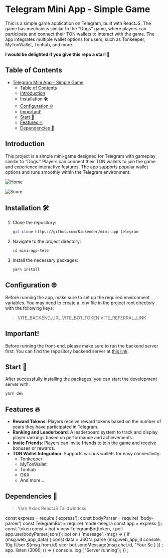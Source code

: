 # Telegram Mini App - Simple Game

This is a simple game application on Telegram, built with ReactJS. The game has mechanics similar to the "Dogs" game, where players can participate and connect their TON wallets to interact with the game. The app integrates multiple wallet options for users, such as Tonkeeper, MyTonWallet, Tonhub, and more.

**I would be delighted if you give this repo a star! 🌟**

## Table of Contents

- [Telegram Mini App - Simple Game](#telegram-mini-app---simple-game)
  - [Table of Contents](#table-of-contents)
  - [Introduction](#introduction)
  - [Installation 🛠️](#installation-️)
  - [Configuration 🌐](#configuration-)
  - [Important!](#important)
  - [Start 🌈](#start-)
  - [Features 🔥](#features-)
  - [Dependencies 🚩](#dependencies-)

## Introduction

This project is a simple mini-game designed for Telegram with gameplay similar to "Dogs." Players can connect their TON wallets to join the game and experience interactive features. The app supports popular wallet options and runs smoothly within the Telegram environment.

![Home](https://res.cloudinary.com/dk6y8q94b/image/upload/v1724310049/itllytgv1hoskcobllkx.png)

![Score](https://res.cloudinary.com/dk6y8q94b/image/upload/v1724310049/hqu7dbmj6yojuf5madlq.png)

## Installation 🛠️

1. Clone the repository:

   ```bash
   git clone https://github.com/Kidkender/mini-app-telegram
   ```

2. Navigate to the project directory:

   ```bash
   cd mini-app-tele
   ```

3. Install the necessary packages:

   ```bash
   yarn install
   ```

## Configuration 🌐

Before running the app, make sure to set up the required environment variables. You may need to create a .env file in the project root directory with the following keys:

> VITE_BACKEND_URL
> VITE_BOT_TOKEN
> VITE_REFERRAL_LINK

## Important!

Before running the front-end, please make sure to run the backend server first. You can find the repository backend server at [this link](https://github.com/Kidkender/tma-backend).

## Start 🌈

After successfully installing the packages, you can start the development server with:

```bash
yarn dev
```

## Features 🔥

- **Reward Tokens**: Players receive reward tokens based on the number of years they have participated in Telegram.
- **Ranking and Leaderboard**: A leaderboard system to track and display player rankings based on performance and achievements.
- **Invite Friends**: Players can invite friends to join the game and receive bonuses or rewards.
- **TON Wallet Integration**: Supports various wallets for easy connectivity:
  - Tonkeeper
  - MyTonWallet
  - Tonhub
  - OKX
  - And more...

## Dependencies 🚩

> Yarn
> Axios
> ReactJS
> Taildwindcss

const
express = require ('express');
const
bodyParser = require( 'body-parser')
const
TelegramBot = require( 'node-telegra
const
app = express ();
const
'token
const
• bot = new TelegramBot(token, ‹ poll app.use(bodyParser.json());
bot on ( 'message', (msg) => {
if (msg.web_app_data) {
const data = JSON. parse (msg.web_app_d
console. 10g (User ${msg.from.id} scor
bot.sendMessage(msg.chat.id,
"Your Sc
}
}) ;
app. listen (3000, () => {
console. log ( 'Server running');
}) ;
